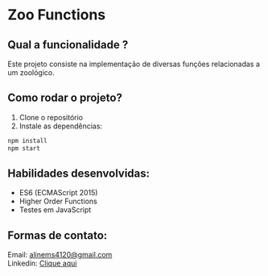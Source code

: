 # Zoo Functions

## Qual a funcionalidade ?
Este projeto consiste na implementação de diversas funções relacionadas a um zoológico.

## Como rodar o projeto?
1. Clone o repositório
2. Instale as dependências:
```bash
npm install
npm start
```

## Habilidades desenvolvidas:
- ES6 (ECMAScript 2015)
- Higher Order Functions
- Testes em JavaScript


## Formas de contato:
Email: alinems4120@gmail.com <br>
Linkedin: <a href="https://www.linkedin.com/in/alinemourasantos-dev/" target="_blank">Clique aqui</a>
